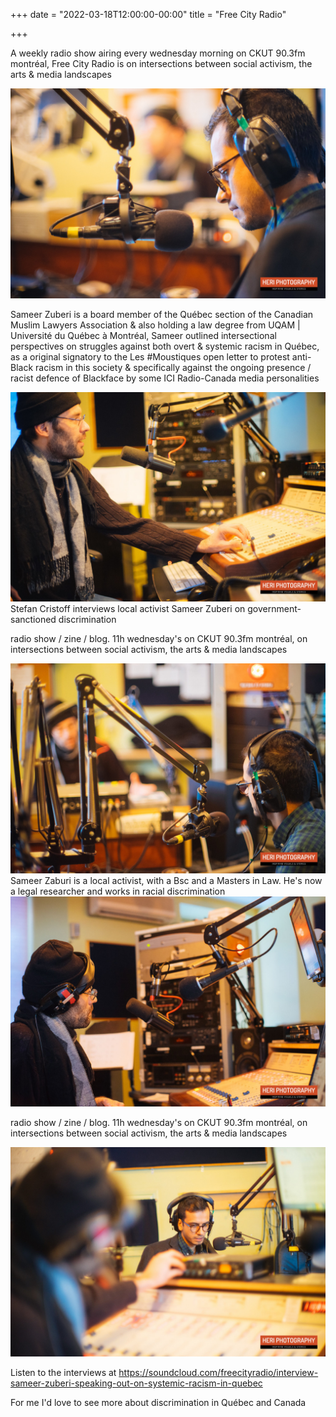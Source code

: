 +++
date = "2022-03-18T12:00:00-00:00"
title = "Free City Radio"

+++


A weekly radio show airing every wednesday morning on CKUT 90.3fm montréal, Free City Radio is on intersections between social activism, the arts & media landscapes

![free city radio](/images/howl_radio_01.jpg)

Sameer Zuberi is a board member of the Québec section of the Canadian Muslim Lawyers Association & also holding a law degree from UQAM | Université du Québec à Montréal, Sameer outlined intersectional perspectives on struggles against both overt & systemic racism in Québec, as a original signatory to the Les #Moustiques open letter to protest anti-Black racism in this society & specifically against the ongoing presence / racist defence of Blackface by some ICI Radio-Canada media personalities


![free city radio](/images/howl_radio_02.jpg "Stefan Cristoff interviews local activist Sameer Zuberi on government-sanctioned discrimination")
Stefan Cristoff interviews local activist Sameer Zuberi on government-sanctioned discrimination

radio show / zine / blog. 11h wednesday's on CKUT 90.3fm montréal, on intersections between social activism, the arts & media landscapes

![free city radio](/images/howl_radio_03.jpg "Sameer Zaburi is a local activist, with a Bsc and a Masters in Law. He's now a legal researcher and works in racial discrimination")
Sameer Zaburi is a local activist, with a Bsc and a Masters in Law. He's now a legal researcher and works in racial discrimination
![free city radio](/images/howl_radio_04.jpg "Stefan Cristoff interviews local activist Sameer Zuberi on government-sanctioned discrimination")


radio show / zine / blog. 11h wednesday's on CKUT 90.3fm montréal, on intersections between social activism, the arts & media landscapes

![free city radio](/images/howl_radio_05.jpg "Stefan Cristoff interviews local activist Sameer Zuberi on government-sanctioned discrimination")

Listen to the interviews at https://soundcloud.com/freecityradio/interview-sameer-zuberi-speaking-out-on-systemic-racism-in-quebec

For me I'd love to see more about discrimination in Québec and Canada